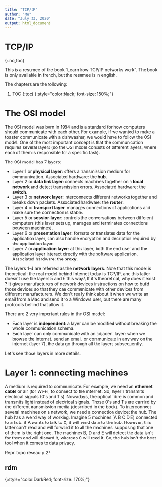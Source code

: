 ```yaml
---
title: "TCP/IP"
author: "Me"
date: "July 23, 2020"
output: html_document
---
```


# TCP/IP
{:.no_toc}

This is a resumee of the book “Learn how TCP/IP networks work”. The book is only available in french, but the resumee is in english. 

The chapters are the following:

1. TOC
{:toc}
{:style="color:black; font-size: 150%;"}

# The OSI model

The OSI model was born in 1984 and is a standard for how computers should communicate with each other. For example, if we wanted to make a toaster communicate with a dishwasher, we would have to follow the OSI model. One of the most important concept is that the communication requires several layers (so the OSI model consists of different layers, where each of them is responsible for a specific task).

The OSI model has 7 layers:

- Layer 1 or **physical layer**: offers a transmission medium for communication. Associated hardware: the **hub**.
- Layer 2 or **data link layer**: connects machines together on a **local network** and detect transmission errors. Associated hardware: the **switch**.
- Layer 3 or **network layer**: interconnects different networks together and breaks down packets. Associated hardware: the **router**.
- Layer 4 or **transport layer**: manages connections of applications and make sure the connection is stable.
- Layer 5 or **session layer**: controls the conversations between different computers (this layer sets up, manages and terminates connections between machines).
- Layer 6 or **presentation layer**: formats or translates data for the application layer, can also handle encryption and decription required by the application layer.
- Layer 7 or **application layer**: at this layer, both the end user and the application layer interact directly with the software application. Associated hardware: the **proxy**.

The layers 1-4 are referred as the **network layers**. Note that this model is theoretical: the real model behind Internet today is TCP/IP, and this latter doesn't use the layers 5 and 6 this way.\\
If it's theoretical, why does it exist ? It gives manufacturers of network devices instructions on how to build those devices so that they can communicate with other devices from different manufacturers. We don't really think about it when we write an email from a Mac and send it to a Windows user, but there are many protocols behind that allow it.

There are 2 very important rules in the OSI model:

- Each layer is **independent**: a layer can be modified without breaking the whole communication schema.
- Each layer can only communicate with an adjacent layer: when we browse the internet, send an email, or communicate in any way on the internet (layer 7), the data go through all the layers subsequently.

Let's see those layers in more details.

# Layer 1: connecting machines

A medium is required to communicate. For example, we need an **ethernet cable** or air (for Wi-Fi) to connect to the internet. So, layer 1 transmits electrical signals (0's and 1's). Nowadays, the optical fibre is common and transmits light instead of electrical signals. Those 0's and 1's are carried by the different transmission media (described in the book).
To interconnect several machines on a network, we need a connection device: the hub. The hub has a weird way of working. Imagine 5 machines (A B C D E) connected to a hub: if A wants to talk to C, it will send data to the hub. However, this latter can't read and will forward it to all the machines, supposing that one of them is the right one. The machines B, D and E will detect the data isn't for them and will discard it, whereas C will read it. So, the hub isn't the best tool when it comes to data privacy.

Repr. topo réseau p.27


## rdm
{:style="color:DarkRed; font-size: 170%;"}


